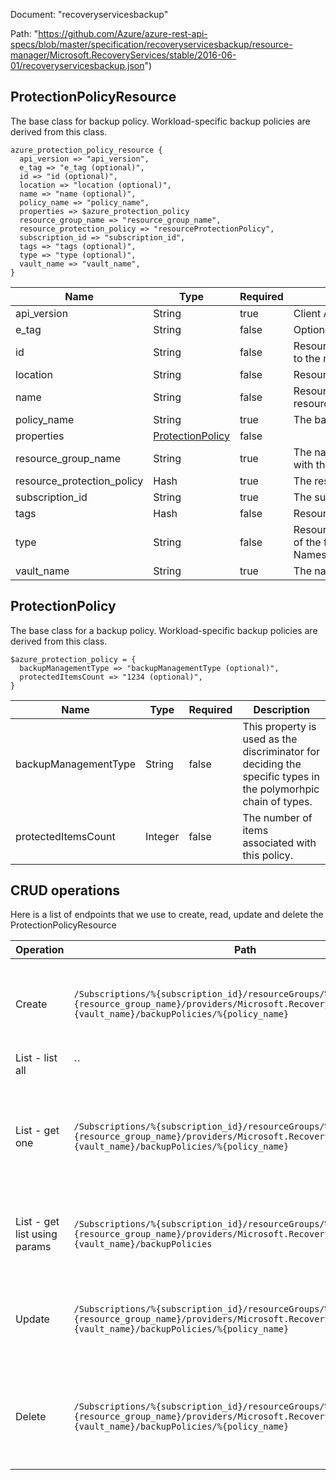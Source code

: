 Document: "recoveryservicesbackup"


Path: "https://github.com/Azure/azure-rest-api-specs/blob/master/specification/recoveryservicesbackup/resource-manager/Microsoft.RecoveryServices/stable/2016-06-01/recoveryservicesbackup.json")

## ProtectionPolicyResource

The base class for backup policy. Workload-specific backup policies are derived from this class.

```puppet
azure_protection_policy_resource {
  api_version => "api_version",
  e_tag => "e_tag (optional)",
  id => "id (optional)",
  location => "location (optional)",
  name => "name (optional)",
  policy_name => "policy_name",
  properties => $azure_protection_policy
  resource_group_name => "resource_group_name",
  resource_protection_policy => "resourceProtectionPolicy",
  subscription_id => "subscription_id",
  tags => "tags (optional)",
  type => "type (optional)",
  vault_name => "vault_name",
}
```

| Name        | Type           | Required       | Description       |
| ------------- | ------------- | ------------- | ------------- |
|api_version | String | true | Client API version. |
|e_tag | String | false | Optional ETag. |
|id | String | false | Resource ID represents the complete path to the resource. |
|location | String | false | Resource location. |
|name | String | false | Resource name associated with the resource. |
|policy_name | String | true | The backup policy to be created. |
|properties | [ProtectionPolicy](#protectionpolicy) | false |  |
|resource_group_name | String | true | The name of the resource group associated with the Recovery Services vault. |
|resource_protection_policy | Hash | true | The resource backup policy. |
|subscription_id | String | true | The subscription ID. |
|tags | Hash | false | Resource tags. |
|type | String | false | Resource type represents the complete path of the form Namespace/ResourceType/ResourceType/... |
|vault_name | String | true | The name of the Recovery Services vault. |
        
## ProtectionPolicy

The base class for a backup policy. Workload-specific backup policies are derived from this class.

```puppet
$azure_protection_policy = {
  backupManagementType => "backupManagementType (optional)",
  protectedItemsCount => "1234 (optional)",
}
```

| Name        | Type           | Required       | Description       |
| ------------- | ------------- | ------------- | ------------- |
|backupManagementType | String | false | This property is used as the discriminator for deciding the specific types in the polymorhpic chain of types. |
|protectedItemsCount | Integer | false | The number of items associated with this policy. |



## CRUD operations

Here is a list of endpoints that we use to create, read, update and delete the ProtectionPolicyResource

| Operation | Path | Verb | Description | OperationID |
| ------------- | ------------- | ------------- | ------------- | ------------- |
|Create|`/Subscriptions/%{subscription_id}/resourceGroups/%{resource_group_name}/providers/Microsoft.RecoveryServices/vaults/%{vault_name}/backupPolicies/%{policy_name}`|Put|Creates or modifies a backup policy. This is an asynchronous operation. Use the GetPolicyOperationResult API to Get the operation status.|ProtectionPolicies_CreateOrUpdate|
|List - list all|``||||
|List - get one|`/Subscriptions/%{subscription_id}/resourceGroups/%{resource_group_name}/providers/Microsoft.RecoveryServices/vaults/%{vault_name}/backupPolicies/%{policy_name}`|Get|Gets the details of the backup policy associated with the Recovery Services vault. This is an asynchronous operation. Use the GetPolicyOperationResult API to Get the operation status.|ProtectionPolicies_Get|
|List - get list using params|`/Subscriptions/%{subscription_id}/resourceGroups/%{resource_group_name}/providers/Microsoft.RecoveryServices/vaults/%{vault_name}/backupPolicies`|Get|Lists the backup policies associated with the Recovery Services vault. The API provides parameters to Get scoped results.|ProtectionPolicies_List|
|Update|`/Subscriptions/%{subscription_id}/resourceGroups/%{resource_group_name}/providers/Microsoft.RecoveryServices/vaults/%{vault_name}/backupPolicies/%{policy_name}`|Put|Creates or modifies a backup policy. This is an asynchronous operation. Use the GetPolicyOperationResult API to Get the operation status.|ProtectionPolicies_CreateOrUpdate|
|Delete|`/Subscriptions/%{subscription_id}/resourceGroups/%{resource_group_name}/providers/Microsoft.RecoveryServices/vaults/%{vault_name}/backupPolicies/%{policy_name}`|Delete|Deletes the specified backup policy from your Recovery Services vault. This is an asynchronous operation. Use the GetPolicyOperationResult API to Get the operation status.|ProtectionPolicies_Delete|
